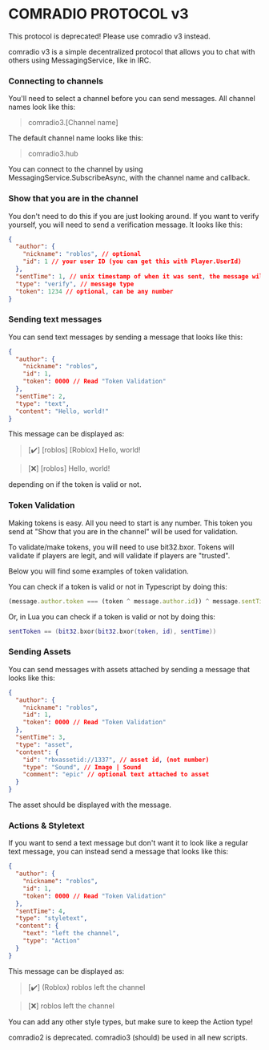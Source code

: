# COMRADIO PROTOCOL v3
This protocol is deprecated! Please use comradio v3 instead.

comradio v3 is a simple decentralized protocol that allows you to chat with others using
MessagingService, like in IRC.

### Connecting to channels

You'll need to select a channel before you can send messages.
All channel names look like this:

> comradio3.[Channel name]

The default channel name looks like this:

> comradio3.hub

You can connect to the channel by using MessagingService.SubscribeAsync, with the channel name and callback.

### Show that you are in the channel

You don't need to do this if you are just looking around. If you want to verify yourself,
you will need to send a verification message. It looks like this:

```json
{
  "author": {
    "nickname": "roblos", // optional
    "id": 1 // your user ID (you can get this with Player.UserId)
  },
  "sentTime": 1, // unix timestamp of when it was sent, the message will be ignored if the difference is greater than 30 seconds
  "type": "verify", // message type
  "token": 1234 // optional, can be any number
}
```

### Sending text messages

You can send text messages by sending a message that looks like this:

```json
{
  "author": {
    "nickname": "roblos",
    "id": 1,
    "token": 0000 // Read "Token Validation"
  },
  "sentTime": 2,
  "type": "text",
  "content": "Hello, world!"
}
```

This message can be displayed as:

> [✔️] [roblos] [Roblox] Hello, world!

> [❌] [roblos] Hello, world!

depending on if the token is valid or not.

### Token Validation

Making tokens is easy. All you need to start is any number. This token you send at "Show that you are in the channel" will be used for validation.

To validate/make tokens, you will need to use bit32.bxor. Tokens will validate if players are legit, and will validate if players are "trusted".

Below you will find some examples of token validation.

You can check if a token is valid or not in Typescript by doing this:

```typescript
(message.author.token === (token ^ message.author.id)) ^ message.sentTime;
```

Or, in Lua you can check if a token is valid or not by doing this:

```lua
sentToken == (bit32.bxor(bit32.bxor(token, id), sentTime))
```

### Sending Assets

You can send messages with assets attached by sending a message that looks like this:

```json
{
  "author": {
    "nickname": "roblos",
    "id": 1,
    "token": 0000 // Read "Token Validation"
  },
  "sentTime": 3,
  "type": "asset",
  "content": {
    "id": "rbxassetid://1337", // asset id, (not number)
    "type": "Sound", // Image | Sound
    "comment": "epic" // optional text attached to asset
  }
}
```

The asset should be displayed with the message.

### Actions & Styletext

If you want to send a text message but don't want it to look like a regular text message,
you can instead send a message that looks like this:

```json
{
  "author": {
    "nickname": "roblos",
    "id": 1,
    "token": 0000 // Read "Token Validation"
  },
  "sentTime": 4,
  "type": "styletext",
  "content": {
    "text": "left the channel",
    "type": "Action"
  }
}
```

This message can be displayed as:

> [✔️] (Roblox) roblos left the channel

> [❌] roblos left the channel

You can add any other style types, but make sure to keep the Action type!

comradio2 is deprecated. comradio3 (should) be used in all new scripts.

